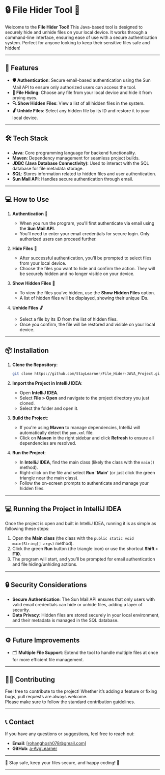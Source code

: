# 🔒 **File Hider Tool** 🔐

Welcome to the **File Hider Tool**! This Java-based tool is designed to securely hide and unhide files on your local device. It works through a command-line interface, ensuring ease of use with a secure authentication system. Perfect for anyone looking to keep their sensitive files safe and hidden!

---

## 🚀 **Features**

- **🛡️ Authentication**: Secure email-based authentication using the Sun Mail API to ensure only authorized users can access the tool.
- **📁 File Hiding**: Choose any file from your local device and hide it from prying eyes.
- **🔍 Show Hidden Files**: View a list of all hidden files in the system.
- **🔓 Unhide Files**: Select any hidden file by its ID and restore it to your local device.

---

## 🛠️ **Tech Stack**

- **Java**: Core programming language for backend functionality.
- **Maven**: Dependency management for seamless project builds.
- **JDBC (Java Database Connectivity)**: Used to interact with the SQL database for file metadata storage.
- **SQL**: Stores information related to hidden files and user authentication.
- **Sun Mail API**: Handles secure authentication through email.

---

## 💻 **How to Use**

1. **Authentication** 🔑  
   - When you run the program, you'll first authenticate via email using the **Sun Mail API**.
   - You’ll need to enter your email credentials for secure login. Only authorized users can proceed further.

2. **Hide Files** 📂  
   - After successful authentication, you’ll be prompted to select files from your local device.
   - Choose the files you want to hide and confirm the action. They will be securely hidden and no longer visible on your device.

3. **Show Hidden Files** 👀  
   - To view the files you’ve hidden, use the **Show Hidden Files** option.
   - A list of hidden files will be displayed, showing their unique IDs.

4. **Unhide Files** 🔓  
   - Select a file by its ID from the list of hidden files.
   - Once you confirm, the file will be restored and visible on your local device.

---


## 📦 **Installation**

1. **Clone the Repository**:
   ```bash
   git clone https://github.com/StayLearner/File_Hider-JAVA_Project.git
   ```

2. **Import the Project in IntelliJ IDEA**:
   - Open **IntelliJ IDEA**.
   - Select **File > Open** and navigate to the project directory you just cloned.
   - Select the folder and open it.

3. **Build the Project**:
   - If you're using **Maven** to manage dependencies, IntelliJ will automatically detect the `pom.xml` file.
   - Click on **Maven** in the right sidebar and click **Refresh** to ensure all dependencies are resolved.

4. **Run the Project**:
   - In **IntelliJ IDEA**, find the main class (likely the class with the `main()` method).
   - Right-click on the file and select **Run 'Main'** (or just click the green triangle near the main class).
   - Follow the on-screen prompts to authenticate and manage your hidden files.

---

## 💻 **Running the Project in IntelliJ IDEA**

Once the project is open and built in IntelliJ IDEA, running it is as simple as following these steps:

1. Open the **Main class** (the class with the `public static void main(String[] args)` method).
2. Click the green **Run** button (the triangle icon) or use the shortcut **Shift + F10**.
3. The program will start, and you’ll be prompted for email authentication and file hiding/unhiding actions.

---


## 🔒 **Security Considerations**

- **Secure Authentication**: The Sun Mail API ensures that only users with valid email credentials can hide or unhide files, adding a layer of security.
- **Data Privacy**: Hidden files are stored securely in your local environment, and their metadata is managed in the SQL database.

---

## ⚙️ **Future Improvements**

- 🗂️ **Multiple File Support**: Extend the tool to handle multiple files at once for more efficient file management.

---

## 🧑‍💻 **Contributing**

Feel free to contribute to the project! Whether it’s adding a feature or fixing bugs, pull requests are always welcome.  
Please make sure to follow the standard contribution guidelines.

---

## 📞 **Contact**

If you have any questions or suggestions, feel free to reach out:

- **Email**: [rohanghosh078@gmail.com]  
- **GitHub**: [a-AvgLearner](https://github.com/StayLearner)

---

🔐 Stay safe, keep your files secure, and happy coding! 🚀

---

